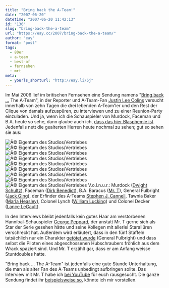 ```yaml
---
title: "Bring back the A-Team!"
date: "2007-06-20"
datetime: "2007-06-20 11:42:13"
id: "136"
slug: "bring-back-the-a-team"
url: "https://eay.cc/2007/bring-back-the-a-team/"
author: "eay"
format: "post"
tags:
  - 80er
  - a-team
  - best-of
  - fernsehen
  - mrt
meta:
  - yourls_shorturl: "http://eay.li/5j"
---
```


Im Mai 2006 lief im britischen Fernsehen eine Sendung namens "[Bring back ...](http://en.wikipedia.org/wiki/Bring_Back...) The A-Team", in der Reporter und A-Team-Fan [Justin Lee Colins](http://en.wikipedia.org/wiki/Justin_Lee_Collins) versucht innerhalb von zehn Tagen die drei lebenden A-Team'ler und den Rest der Clique von damals aufzuspüren, zu interviewen und zu einer Reunion-Party einzuladen. Und ja, wenn ich die Schauspieler von Murdock, Faceman und B.A. heute so sehe, dann glaube auch ich, [dass das hier Blasphemie ist](//eay.cc/2007/the-new-a-team/). Jedenfalls nett die gealterten Herren heute nochmal zu sehen; gut so sehen sie aus:

![](/uploads/2007/a_murdock.jpg "Â© Eigentum des Studios/Vertriebes") ![](/uploads/2007/a_faceman.jpg "Â© Eigentum des Studios/Vertriebes") ![](/uploads/2007/a_baracus.jpg "Â© Eigentum des Studios/Vertriebes") ![](/uploads/2007/a_fulbright.jpg "Â© Eigentum des Studios/Vertriebes") ![](/uploads/2007/a_cannell.jpg "Â© Eigentum des Studios/Vertriebes") ![](/uploads/2007/a_tawnia.jpg "Â© Eigentum des Studios/Vertriebes") ![](/uploads/2007/a_lynch.jpg "Â© Eigentum des Studios/Vertriebes") ![](/uploads/2007/a_decker.jpg "Â© Eigentum des Studios/Vertriebes") ![](/uploads/2007/a_bringback.jpg "Â© Eigentum des Studios/Vertriebes") V.o.l.n.u.r.: Murdock ([Dwight Schultz](http://www.imdb.com/name/nm0776239/)), Faceman ([Dirk Benedict](http://www.imdb.com/name/nm0070767/)), B.A. Baracus ([Mr. T](http://www.imdb.com/name/nm0001558/)), General Fulbright ([Jack Ging](http://www.imdb.com/name/nm0319978/)), der Erfinder des A-Teams [Stephen J. Cannell](http://www.imdb.com/name/nm0004798/), Tawnia Baker ([Marla Heasley](http://www.imdb.com/name/nm0372579/)), Colonel Lynch ([William Lucking](http://www.imdb.com/name/nm0524747/)) und Colonel Decker ([Lance LeGault](http://www.imdb.com/name/nm0499223/)).

In den Interviews bleibt jedenfalls kein gutes Haar am verstorbenen Hannibal-Schauspieler [George Peppard](http://www.imdb.com/name/nm0000577/), der anstatt Mr. T gerne sich als Star der Serie gesehen hätte und seine Kollegen mit allerlei Starallüren verschreckt hat. Außerdem wird erläutert, dass in den fünf Staffeln tatsächlich nur ein Charakter [getötet wurde](http://www.ipernity.com/doc/eay/116135) (General Fulbright) und dass selbst die Piloten eines abgeschossenen Hubschraubers fröhlich aus dem Wrack spaziert sind. Und Mr. T erzählt gar, dass er am Anfang weisse Stuntdoubles hatte.

"Bring back ... The A-Team" ist jedenfalls eine gute Stunde Unterhaltung, die man als alter Fan des A-Teams unbedingt aufbringen sollte. Das Interview mit Mr. T habe ich [bei YouTube](http://youtube.com/watch?v=di4L-nkh7fI) für euch rausgesucht. Die ganze Sendung findet ihr [beispielsweise so](http://www.google.com/search?q=%22bring+back+the+a-team%22+torrent), könnte ich mir vorstellen.
